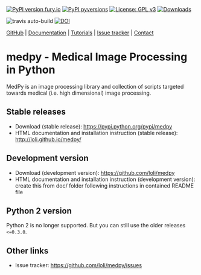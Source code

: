 [![PyPI version fury.io](https://badge.fury.io/py/MedPy.svg)](https://pypi.python.org/pypi/MedPy/)
[![PyPI pyversions](https://img.shields.io/pypi/pyversions/MedPy.svg)](https://pypi.python.org/pypi/MedPy/)
[![License: GPL v3](https://img.shields.io/badge/License-GPL%20v3-blue.svg)](https://www.gnu.org/licenses/gpl-3.0)
[![Downloads](https://pepy.tech/badge/medpy/month)](https://pepy.tech/project/medpy)

![travis auto-build](https://travis-ci.org/loli/medpy.svg?branch=master)
[![DOI](https://zenodo.org/badge/4295983.svg)](https://zenodo.org/badge/latestdoi/4295983)

[GitHub](https://github.com/loli/medpy/) | [Documentation](http://loli.github.io/medpy/) | [Tutorials](http://loli.github.io/medpy/) | [Issue tracker](https://github.com/loli/medpy/issues) | [Contact](oskar.maier@gmail.com)

# medpy - Medical Image Processing in Python

MedPy is an image processing library and collection of scripts targeted towards medical (i.e. high dimensional) image processing.

## Stable releases

- Download (stable release): https://pypi.python.org/pypi/medpy
- HTML documentation and installation instruction (stable release): http://loli.github.io/medpy/

## Development version

- Download (development version): https://github.com/loli/medpy
- HTML documentation and installation instruction (development version): create this from doc/ folder following instructions in contained README file

## Python 2 version

Python 2 is no longer supported. But you can still use the older releases `<=0.3.0`.

## Other links

- Issue tracker: https://github.com/loli/medpy/issues
